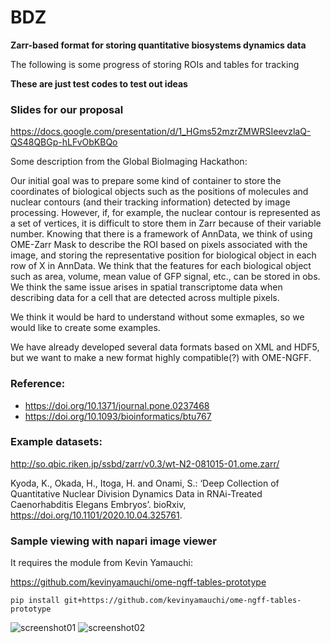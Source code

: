 # BDZ
**Zarr-based format for storing quantitative biosystems dynamics data**

The following is some progress of storing ROIs and tables for tracking

**These are just test codes to test out ideas**

### Slides for our proposal
https://docs.google.com/presentation/d/1_HGms52mzrZMWRSIeevzlaQ-QS48QBGp-hLFvObKBQo

Some description from the Global BioImaging Hackathon:

Our initial goal was to prepare some kind of container to store the coordinates of biological objects such as the positions of molecules and nuclear contours (and their tracking information) detected by image processing.
However, if, for example, the nuclear contour is represented as a set of vertices, it is difficult to store them in Zarr because of their variable number.
Knowing that there is a framework of AnnData, we think of using OME-Zarr Mask to describe the ROI based on pixels associated with the image, and storing the representative position for biological object in each row of X in AnnData. We think that the features for each biological object such as area, volume, mean value of GFP signal, etc., can be stored in obs.
We think the same issue arises in spatial transcriptome data when describing data for a cell that are detected across multiple pixels.

We think it would be hard to understand without some exmaples, so we would like to create some examples.

We have already developed several data formats based on XML and HDF5, but we want to make a new format highly compatible(?) with OME-NGFF.

### Reference:
- https://doi.org/10.1371/journal.pone.0237468
- https://doi.org/10.1093/bioinformatics/btu767

### Example datasets:

http://so.qbic.riken.jp/ssbd/zarr/v0.3/wt-N2-081015-01.ome.zarr/

Kyoda, K., Okada, H., Itoga, H. and Onami, S.: ‘Deep Collection of Quantitative Nuclear Division Dynamics Data in RNAi-Treated Caenorhabditis Elegans Embryos’. bioRxiv, https://doi.org/10.1101/2020.10.04.325761.

### Sample viewing with napari image viewer

It requires the module from Kevin Yamauchi:

https://github.com/kevinyamauchi/ome-ngff-tables-prototype
```
pip install git+https://github.com/kevinyamauchi/ome-ngff-tables-prototype
```

![screenshot01](https://user-images.githubusercontent.com/17229969/162355694-a37fa183-3407-4e37-a855-5cbac19c85b7.png)
![screenshot02](https://user-images.githubusercontent.com/17229969/162355708-9380052a-3f8d-470e-ba5c-1113f4710b48.png)
